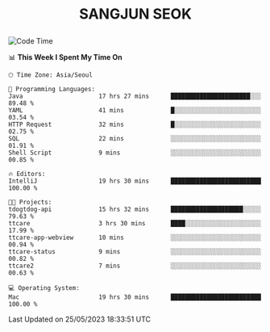 <h1>
 <p align="center">
   SANGJUN SEOK
 </p>
</h1>

<!--START_SECTION:waka-->
![Code Time](http://img.shields.io/badge/Code%20Time-2%2C601%20hrs%203%20mins-blue)

📊 **This Week I Spent My Time On** 

```text
🕑︎ Time Zone: Asia/Seoul

💬 Programming Languages: 
Java                     17 hrs 27 mins      ██████████████████████░░░   89.48 % 
YAML                     41 mins             █░░░░░░░░░░░░░░░░░░░░░░░░   03.54 % 
HTTP Request             32 mins             █░░░░░░░░░░░░░░░░░░░░░░░░   02.75 % 
SQL                      22 mins             ░░░░░░░░░░░░░░░░░░░░░░░░░   01.91 % 
Shell Script             9 mins              ░░░░░░░░░░░░░░░░░░░░░░░░░   00.85 % 

🔥 Editors: 
IntelliJ                 19 hrs 30 mins      █████████████████████████   100.00 % 

🐱‍💻 Projects: 
tdogtdog-api             15 hrs 32 mins      ████████████████████░░░░░   79.63 % 
ttcare                   3 hrs 30 mins       ████░░░░░░░░░░░░░░░░░░░░░   17.99 % 
ttcare-app-webview       10 mins             ░░░░░░░░░░░░░░░░░░░░░░░░░   00.94 % 
ttcare-status            9 mins              ░░░░░░░░░░░░░░░░░░░░░░░░░   00.82 % 
ttcare2                  7 mins              ░░░░░░░░░░░░░░░░░░░░░░░░░   00.63 % 

💻 Operating System: 
Mac                      19 hrs 30 mins      █████████████████████████   100.00 % 
```


 Last Updated on 25/05/2023 18:33:51 UTC
<!--END_SECTION:waka-->
